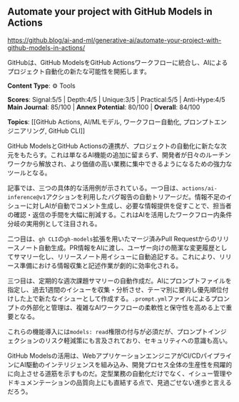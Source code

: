 ## Automate your project with GitHub Models in Actions

https://github.blog/ai-and-ml/generative-ai/automate-your-project-with-github-models-in-actions/

GitHubは、GitHub ModelsをGitHub Actionsワークフローに統合し、AIによるプロジェクト自動化の新たな可能性を開拓します。

**Content Type**: ⚙️ Tools

**Scores**: Signal:5/5 | Depth:4/5 | Unique:3/5 | Practical:5/5 | Anti-Hype:4/5
**Main Journal**: 85/100 | **Annex Potential**: 80/100 | **Overall**: 84/100

**Topics**: [[GitHub Actions, AI/MLモデル, ワークフロー自動化, プロンプトエンジニアリング, GitHub CLI]]

GitHub ModelsとGitHub Actionsの連携が、プロジェクトの自動化に新たな次元をもたらす。これは単なるAI機能の追加に留まらず、開発者が日々のルーチンワークから解放され、より価値の高い業務に集中できるようになるための強力なツールとなる。

記事では、三つの具体的な活用例が示されている。一つ目は、`actions/ai-inference@v1`アクションを利用したバグ報告の自動トリアージだ。情報不足のイシューに対しAIが自動でコメント生成し、必要な情報提供を促すことで、担当者の確認・返信の手間を大幅に削減する。これはAIを活用したワークフロー内条件分岐の実用例として注目される。

二つ目は、`gh CLI`の`gh-models`拡張を用いたマージ済みPull Requestからのリリースノート自動生成。PR情報をAIに渡し、ユーザー向けの簡潔な変更履歴としてサマリー化し、リリースノート用イシューに自動追記する。これにより、リリース準備における情報収集と記述作業が劇的に効率化される。

三つ目は、定期的な週次課題サマリーの自動作成だ。AIにプロンプトファイルを指定し、過去1週間のイシューを収集・分析させ、テーマ別に要約し優先順位付けした上で新たなイシューとして作成する。`.prompt.yml`ファイルによるプロンプトの外部化と管理は、複雑なAIワークフローの柔軟性と保守性を高める上で重要となる。

これらの機能導入には`models: read`権限の付与が必須だが、プロンプトインジェクションのリスク軽減策にも言及されており、セキュリティへの意識も高い。

GitHub Modelsの活用は、WebアプリケーションエンジニアがCI/CDパイプラインにAI駆動のインテリジェンスを組み込み、開発プロセス全体の生産性を飛躍的に向上させる道筋を示すものだ。定型業務の自動化だけでなく、イシュー管理やドキュメンテーションの品質向上にも直結する点で、見過ごせない進歩と言えるだろう。